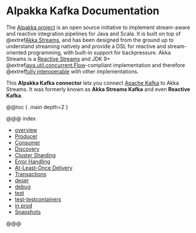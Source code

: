 # Alpakka Kafka Documentation

The [Alpakka project](https://doc.akka.io/docs/alpakka/current/) is an open source initiative to implement stream-aware and reactive integration pipelines for Java and Scala. It is built on top of @extref[Akka Streams](akka:stream/index.html), and has been designed from the ground up to understand streaming natively and provide a DSL for reactive and stream-oriented programming, with built-in support for backpressure. Akka Streams is a [Reactive Streams](https://www.reactive-streams.org/) and JDK 9+ @extref[java.util.concurrent.Flow](java-docs:docs/api/java.base/java/util/concurrent/Flow.html)-compliant implementation and therefore @extref[fully interoperable](akka:general/stream/stream-design.html#interoperation-with-other-reactive-streams-implementations) with other implementations.

This **Alpakka Kafka connector** lets you connect [Apache Kafka](https://kafka.apache.org/) to Akka Streams. It was formerly known as **Akka Streams Kafka** and even **Reactive Kafka**.

@@toc { .main depth=2 }

@@@ index

* [overview](home.md)
* [Producer](producer.md)
* [Consumer](consumer.md)
* [Discovery](discovery.md)
* [Cluster Sharding](cluster-sharding.md)
* [Error Handling](errorhandling.md)
* [At-Least-Once Delivery](atleastonce.md)
* [Transactions](transactions.md)
* [deser](serialization.md)
* [debug](debugging.md)
* [test](testing.md)
* [test-testcontainers](testing-testcontainers.md)
* [in prod](production.md)
* [Snapshots](snapshots.md)

@@@
